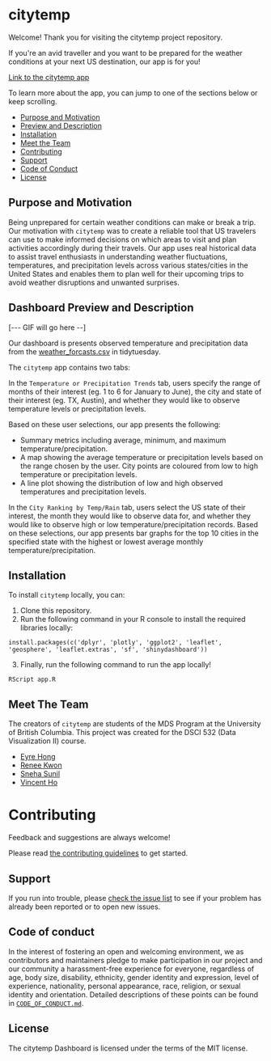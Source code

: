 # citytemp

Welcome! Thank you for visiting the citytemp project repository.

If you're an avid traveller and you want to be prepared for the weather conditions at your next US destination, our app is for you! 

[Link to the citytemp app](https://snesunil.shinyapps.io/citytemp/)

To learn more about the app, you can jump to one of the sections below or keep scrolling.

* [Purpose and Motivation](#purpose-and-motivation)
* [Preview and Description](#dashboard-preview-and-description)
* [Installation](#installation)
* [Meet the Team](#meet-the-team)
* [Contributing](#contributing)
* [Support](#support)
* [Code of Conduct](#code-of-conduct)
* [License](#license)

## Purpose and Motivation

Being unprepared for certain weather conditions can make or break a trip. Our motivation with `citytemp` was to create a reliable tool that US travelers can use to make informed decisions on which areas to visit and plan activities accordingly during their travels. Our app uses real historical data to assist travel enthusiasts in understanding weather fluctuations, temperatures, and precipitation levels across various states/cities in the United States and enables them to plan well for their upcoming trips to avoid weather disruptions and unwanted surprises.

## Dashboard Preview and Description

[--- GIF will go here --]

Our dashboard is presents observed temperature and precipitation data from the [weather_forcasts.csv](https://github.com/rfordatascience/tidytuesday/blob/master/data/2022/2022-12-20/weather_forecasts.csv) in tidytuesday. 

The `citytemp` app contains two tabs: 

In the `Temperature or Precipitation Trends` tab, users specify the range of months of their interest (eg. 1 to 6 for January to June), the city and state of their interest (eg. TX, Austin), and whether they would like to observe temperature levels or precipitation levels.

Based on these user selections, our app presents the following:

  - Summary metrics including average, minimum, and maximum temperature/precipitation. 
  - A map showing the average temperature or precipitation levels based on the range chosen by the user. City points are coloured from low to high temperature or precipitation levels. 
  - A line plot showing the distribution of low and high observed temperatures and precipitation levels. 

In the `City Ranking by Temp/Rain` tab, users select the US state of their interest, the month they would like to observe data for, and whether they would like to observe high or low temperature/precipitation records. Based on these selections, our app presents bar graphs for the top 10 cities in the specified state with the highest or lowest average monthly temperature/precipitation.

## Installation

To install `citytemp` locally, you can:

1. Clone this repository.
2. Run the following command in your R console to install the required libraries locally:

```{r}
install.packages(c('dplyr', 'plotly', 'ggplot2', 'leaflet', 'geosphere', 'leaflet.extras', 'sf', 'shinydashboard'))
```

3. Finally, run the following command to run the app locally!

```{r}
RScript app.R
```

## Meet The Team

The creators of `citytemp` are students of the MDS Program at the University of British Columbia. This project was created for the DSCI 532 (Data Visualization II) course. 

* [Eyre Hong](https://github.com/eyrexh)
* [Renee Kwon](https://github.com/renee-kwon)
* [Sneha Sunil](https://github.com/snesunil)
* [Vincent Ho](https://github.com/vincentho32)

# Contributing

Feedback and suggestions are always welcome! 

Please read [the contributing guidelines](https://github.com/UBC-MDS/citytemp/blob/main/CONTRIBUTING.md)
to get started.

## Support

If you run into trouble, please [check the issue
list](https://github.com/UBC-MDS/citytemp/issues) to see
if your problem has already been reported or to open new issues.

## Code of conduct

In the interest of fostering an open and welcoming environment, we as contributors and maintainers pledge to make participation in our project and our community a harassment-free experience for everyone, regardless of age, body size, disability, ethnicity, gender identity and expression, level of experience, nationality, personal appearance, race, religion, or sexual identity and orientation. Detailed descriptions
of these points can be found in [`CODE_OF_CONDUCT.md`](https://github.com/UBC-MDS/citytemp/blob/main/CODE_OF_CONDUCT.md).

## License
The citytemp Dashboard is licensed under the terms of the MIT license.

